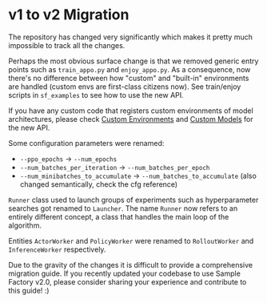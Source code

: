 # v1 to v2 Migration

The repository has changed very significantly which makes it pretty much impossible to track all the changes.

Perhaps the most obvious surface change is that we removed generic entry points such as `train_appo.py` and `enjoy_appo.py`.
As a consequence, now there's no difference between how "custom" and "built-in" environments are handled
(custom envs are first-class citizens now).
See train/enjoy scripts in `sf_examples` to see how to use the new API.

If you have any custom code that registers custom environments of model architectures,
please check [Custom Environments](../03-customization/custom-environments.md) and 
[Custom Models](../03-customization/custom-models.md) for the new API.

Some configuration parameters were renamed:
* `--ppo_epochs` -> `--num_epochs`
* `--num_batches_per_iteration` -> `--num_batches_per_epoch`
* `--num_minibatches_to_accumulate` -> `--num_batches_to_accumulate` (also changed semantically, check the cfg reference)

`Runner` class used to launch groups of experiments such as hyperparameter searches got renamed to `Launcher`.
The name `Runner` now refers to an entirely different concept, a class that handles the main loop of the algorithm.

Entities `ActorWorker` and `PolicyWorker` were renamed to `RolloutWorker` and `InferenceWorker` respectively.

Due to the gravity of the changes it is difficult to provide a comprehensive migration guide. If you recently
updated your codebase to use Sample Factory v2.0, please consider sharing your experience and contribute to
this guide! :)